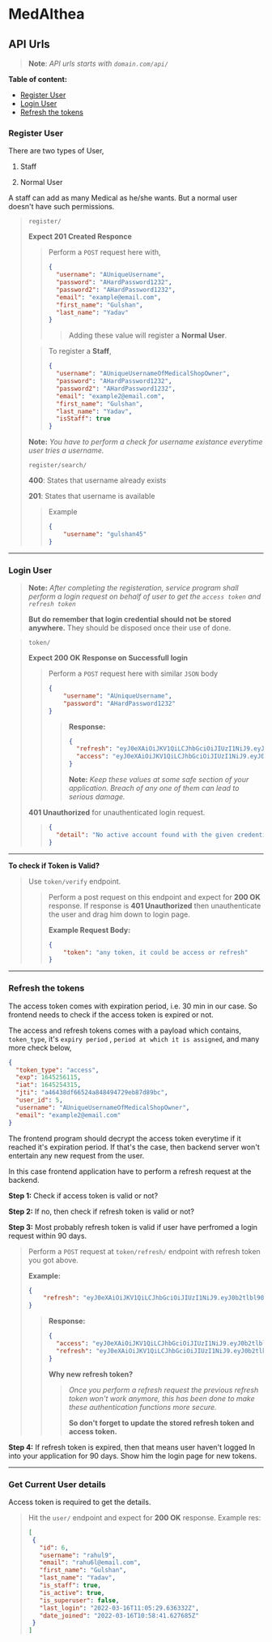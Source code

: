 # MedAlthea

## API Urls

> **Note**: *API urls starts with `domain.com/api/`*

**Table of content:**

  - [Register User](#register-user)
  - [Login User](#login-user)
  - [Refresh the tokens](#refresh-the-tokens)
### Register User

There are two types of User, 

1. Staff

2. Normal User

A staff can add as many Medical as he/she wants. But a normal user doesn't have such permissions.

> `register/`
> 
> **Expect 201 Created Responce**
> 
> > Perform a `POST` request here with,
> > 
> > ```json
> > {
> >   "username": "AUniqueUsername",
> >   "password": "AHardPassword1232",
> >   "password2": "AHardPassword1232",
> >   "email": "example@email.com",
> >   "first_name": "Gulshan",
> >   "last_name": "Yadav"
> > }
> > ```
> > 
> > >  Adding these value will register a **Normal User**.
> 
> > To register a **Staff**,
> > 
> > ```json
> > {
> >   "username": "AUniqueUsernameOfMedicalShopOwner",
> >   "password": "AHardPassword1232",
> >   "password2": "AHardPassword1232",
> >   "email": "example2@email.com",
> >   "first_name": "Gulshan",
> >   "last_name": "Yadav",
> >   "isStaff": true
> > }
> > ```
> 
> **Note:** *You have to perform a check for username existance everytime user tries a username.*
> 
> `register/search/`
> 
> **400**: States that username already exists
> 
> **201**: States that username is available
> 
> > Example
> > 
> > ```json
> > {
> >     "username": "gulshan45"
> > }
> > ```

____

### Login User

> **Note:** *After completing the registeration, service program shall perform a login request on behalf of user to get the `access token` and `refresh token`*
> 
> **But do remember that login credential should not be stored anywhere.** They should be disposed once their use of done.

> `token/`
> 
> **Expect 200 OK Response on Successfull login**
> 
> > Perform a `POST` request here with similar `JSON` body
> > 
> > ```json
> > {
> >     "username": "AUniqueUsername",
> >     "password": "AHardPassword1232"   
> > }
> > ```
> > 
> > > **Response:**
> > > 
> > > ```json
> > > {
> > >   "refresh": "eyJ0eXAiOiJKV1QiLCJhbGciOiJIUzI1NiJ9.eyJ0b2tlbl90eXBlIjoicmVmcmVzaCIsImV4cCI6MTY1MzAzMDMxNSwiaWF0IjoxNjQ1MjU0MzE1LCJqdGkiOiJhODU4YTIzMzcwOTY0ZmY0YTFhOTcyNWFkYmQwZDJlMyIsInVzZXJfaWQiOjUsInVzZXJuYW1lIjoiQVVuaXF1ZVVzZXJuYW1lT2ZNZWRpY2FsU2hvcE93bmVyIiwiZW1haWwiOiJleGFtcGxlMkBlbWFpbC5jb20ifQ.aIrNRfzvFvMiC582VebHnknBGP9MxgwSgdeG8IsRxmM",
> > >   "access": "eyJ0eXAiOiJKV1QiLCJhbGciOiJIUzI1NiJ9.eyJ0b2tlbl90eXBlIjoiYWNjZXNzIiwiZXhwIjoxNjQ1MjU2MTE1LCJpYXQiOjE2NDUyNTQzMTUsImp0aSI6ImE0NjQzOGRmNjY1MjRhODQ4NDk0NzI5ZWI4N2Q4OWJjIiwidXNlcl9pZCI6NSwidXNlcm5hbWUiOiJBVW5pcXVlVXNlcm5hbWVPZk1lZGljYWxTaG9wT3duZXIiLCJlbWFpbCI6ImV4YW1wbGUyQGVtYWlsLmNvbSJ9.o5zxI4AYZlXX0iLhQLKjoz-t28wOz2_7UspDGn5IOUk"
> > > }
> > > ```
> > > 
> > > **Note:** *Keep these values at some safe section of your application. Breach of any one of them can lead to serious damage.*
> 
> **401 Unauthorized** for unauthenticated login request.
> 
> > ```json
> > {
> >   "detail": "No active account found with the given credentials"
> > }
> > ```

___

**To check if Token is Valid?**

> Use `token/verify` endpoint.
> 
> > Perform a post request on this endpoint and expect for **200 OK** response. If response is **401 Unauthorized** then unauthenticate the user and drag him down to login page.
> > 
> > **Example Request Body:**
> > 
> > ```json
> > {
> >     "token": "any token, it could be access or refresh"
> > }
> > ```

____

### Refresh the tokens

The access token comes with expiration period, i.e. 30 min in our case. So frontend needs to check if the access token is expired or not. 

The access and refresh tokens comes with a payload which contains, `token_type`, it's `expiry period` , `period at which it is assigned`, and many more check below, 

```json
{
  "token_type": "access",
  "exp": 1645256115,
  "iat": 1645254315,
  "jti": "a46438df66524a848494729eb87d89bc",
  "user_id": 5,
  "username": "AUniqueUsernameOfMedicalShopOwner",
  "email": "example2@email.com"
}
```

The frontend program should decrypt the access token everytime if it reached it's expiration period. If that's the case, then backend server won't entertain any new request from the user. 

In this case frontend application have to perform a refresh request at the backend.

**Step 1:** Check if access token is valid or not?

**Step 2:** If no, then check if refresh token is valid or not?

**Step 3:** Most probably refresh token is valid if user have perfromed a login request within 90 days. 

> Perform a `POST` request at `token/refresh/` endpoint with refresh token you got above.
> 
> **Example:**
> 
> ```json
> {
>     "refresh": "eyJ0eXAiOiJKV1QiLCJhbGciOiJIUzI1NiJ9.eyJ0b2tlbl90eXBlIjoicmVmcmVzaCIsImV4cCI6MTY1MzAzMDMxNSwiaWF0IjoxNjQ1MjU0MzE1LCJqdGkiOiJhODU4YTIzMzcwOTY0ZmY0YTFhOTcyNWFkYmQwZDJlMyIsInVzZXJfaWQiOjUsInVzZXJuYW1lIjoiQVVuaXF1ZVVzZXJuYW1lT2ZNZWRpY2FsU2hvcE93bmVyIiwiZW1haWwiOiJleGFtcGxlMkBlbWFpbC5jb20ifQ.aIrNRfzvFvMiC582VebHnknBGP9MxgwSgdeG8IsRxmM"
> }
> ```
> 
> > **Response:**
> > 
> > ```json
> > {
> >   "access": "eyJ0eXAiOiJKV1QiLCJhbGciOiJIUzI1NiJ9.eyJ0b2tlbl90eXBlIjoiYWNjZXNzIiwiZXhwIjoxNjQ1MjU3NzIwLCJpYXQiOjE2NDUyNTQzMTUsImp0aSI6ImI4NDZlMzI3NWJlNTQxNTQ5ZTIxNjBiMDUwMDA4NjZkIiwidXNlcl9pZCI6NSwidXNlcm5hbWUiOiJBVW5pcXVlVXNlcm5hbWVPZk1lZGljYWxTaG9wT3duZXIiLCJlbWFpbCI6ImV4YW1wbGUyQGVtYWlsLmNvbSJ9.V0dMf8ChXs7yTJB8xxeeVnW6-P4aRgMFihgnVhFHI6Q",
> >   "refresh": "eyJ0eXAiOiJKV1QiLCJhbGciOiJIUzI1NiJ9.eyJ0b2tlbl90eXBlIjoicmVmcmVzaCIsImV4cCI6MTY1MzAzMTkyMCwiaWF0IjoxNjQ1MjU1OTIwLCJqdGkiOiI0OTgyYWI5YjI4NTg0MWFjYTE2YTZiNWQwOWFkMjA1NSIsInVzZXJfaWQiOjUsInVzZXJuYW1lIjoiQVVuaXF1ZVVzZXJuYW1lT2ZNZWRpY2FsU2hvcE93bmVyIiwiZW1haWwiOiJleGFtcGxlMkBlbWFpbC5jb20ifQ.yEY4sZyxxtwl3crP5jAcPsg9XSIcRf7rqeQZ_lwfoNs"
> > }
> > ```
> > 
> > **Why new refresh token?**
> > 
> > > *Once you perform a refresh request the previous refresh token won't work anymore, this has been done to make these authentication functions more secure.*
> > > 
> > > **So don't forget to update the stored refresh token and access token.**

**Step 4:** If refresh token is expired, then that means user haven't logged In into your application for 90 days. Show him the login page for new tokens.

___
### Get Current User details

Access token is required to get the details.
> Hit the `user/` endpoint and expect for **200 OK** response.
> Example res:
> ```json
> [
>  {
>    "id": 6,
>    "username": "rahul9",
>    "email": "rahu6l@email.com",
>    "first_name": "Gulshan",
>    "last_name": "Yadav",
>    "is_staff": true,
>    "is_active": true,
>    "is_superuser": false,
>    "last_login": "2022-03-16T11:05:29.636332Z",
>    "date_joined": "2022-03-16T10:58:41.627685Z"
>  }
>]
>```